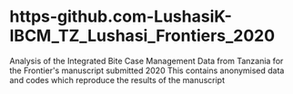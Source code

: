 # https-github.com-LushasiK-IBCM_TZ_Lushasi_Frontiers_2020
Analysis of the Integrated Bite Case Management Data from Tanzania for the Frontier's manuscript submitted 2020
This contains anonymised data and codes which reproduce the results of the manuscript
